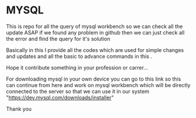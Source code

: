 # MYSQL

This is repo for all the query of mysql workbench so we can check all the update ASAP if we found any problem in github then we can just check all the error and find the query for it's solution

Basically in this I provide all the codes which are used for simple changes and updates and all the basic to advance commands in this .

Hope it contribute something in your profession or carrer...

For downloading mysql in your own device you can go to this link so this can continue from here and work on mysql workbench which will be directly connected to the server so that we can use it in our system "https://dev.mysql.com/downloads/installer"

Thank you
